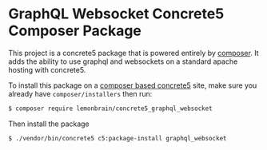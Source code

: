 # GraphQL Websocket Concrete5 Composer Package
This project is a concrete5 package that is powered entirely by [composer](https://getcomposer.org). It adds the ability to use graphql and websockets on a standard apache hosting with concrete5.

To install this package on a [composer based concrete5](https://github.com/concrete5/composer) site, make sure you already have `composer/installers` then run:

```sh
$ composer require lemonbrain/concrete5_graphql_websocket
```

Then install the package

```sh
$ ./vendor/bin/concrete5 c5:package-install graphql_websocket
```